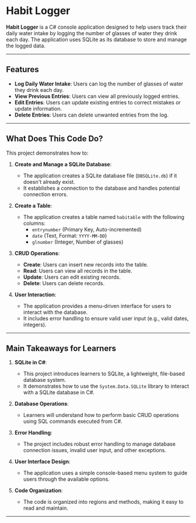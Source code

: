 # Habit Logger

**Habit Logger** is a C# console application designed to help users track their daily water intake by logging the number of glasses of water they drink each day. The application uses SQLite as its database to store and manage the logged data.

---

## Features

- **Log Daily Water Intake**: Users can log the number of glasses of water they drink each day.
- **View Previous Entries**: Users can view all previously logged entries.
- **Edit Entries**: Users can update existing entries to correct mistakes or update information.
- **Delete Entries**: Users can delete unwanted entries from the log.

---

## What Does This Code Do?

This project demonstrates how to:
1. **Create and Manage a SQLite Database**:
   - The application creates a SQLite database file (`DBSQLite.db`) if it doesn't already exist.
   - It establishes a connection to the database and handles potential connection errors.

2. **Create a Table**:
   - The application creates a table named `habitable` with the following columns:
     - `entrynumber` (Primary Key, Auto-incremented)
     - `date` (Text, Format: `YYYY-MM-DD`)
     - `glnumber` (Integer, Number of glasses)

3. **CRUD Operations**:
   - **Create**: Users can insert new records into the table.
   - **Read**: Users can view all records in the table.
   - **Update**: Users can edit existing records.
   - **Delete**: Users can delete records.

4. **User Interaction**:
   - The application provides a menu-driven interface for users to interact with the database.
   - It includes error handling to ensure valid user input (e.g., valid dates, integers).

---

## Main Takeaways for Learners

1. **SQLite in C#**:
   - This project introduces learners to SQLite, a lightweight, file-based database system.
   - It demonstrates how to use the `System.Data.SQLite` library to interact with a SQLite database in C#.

2. **Database Operations**:
   - Learners will understand how to perform basic CRUD operations using SQL commands executed from C#.

3. **Error Handling**:
   - The project includes robust error handling to manage database connection issues, invalid user input, and other exceptions.

4. **User Interface Design**:
   - The application uses a simple console-based menu system to guide users through the available options.

5. **Code Organization**:
   - The code is organized into regions and methods, making it easy to read and maintain.

---
